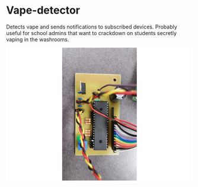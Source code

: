 # Vape-detector

Detects vape and sends notifications to subscribed devices.
Probably useful for school admins that want to crackdown on students secretly vaping in the washrooms.

![Screenshot of PCB](./screenshot.jpg?raw=true "PCB")
